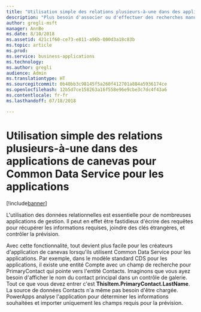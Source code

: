 ```yaml
---
title: "Utilisation simple des relations plusieurs-à-une dans des applications de canevas pour Common Data Service pour les applications"
description: "Plus besoin d'associer ou d'effectuer des recherches manuellement. PowerApps développe automatiquement les relations plusieurs-à-une, ainsi les informations sont à portée de main."
author: gregli-msft
manager: AnnBe
ms.date: 8/10/2018
ms.assetid: 421c1f60-ce73-e811-a96b-000d3a18c83b
ms.topic: article
ms.prod: 
ms.service: business-applications
ms.technology: 
ms.author: gregli
audience: Admin
ms.translationtype: HT
ms.sourcegitcommit: 0b40bb3c98145f5a260f412701a884a5936174ce
ms.openlocfilehash: 12b5d7ce158263a16f558e96e9cbe3c7dc4f43a6
ms.contentlocale: fr-fr
ms.lasthandoff: 07/18/2018

---
```

# <a name="easy-to-work-with-many-to-one-relationships-in-canvas-apps-for-common-data-service-for-apps"></a>Utilisation simple des relations plusieurs-à-une dans des applications de canevas pour Common Data Service pour les applications


[!include[banner](../../includes/banner.md)]

L'utilisation des données relationnelles est essentielle pour de nombreuses applications de gestion. Il peut en effet être fastidieux d'écrire des requêtes pour récupérer les informations requises, joindre des clés étrangères, et contrôler la prévision.

Avec cette fonctionnalité, tout devient plus facile pour les créateurs d'application de canevas lorsqu'ils utilisent Common Data Service pour les applications. Par exemple, dans le modèle standard CDS pour les applications, il existe une entité Compte avec un champ de recherche pour PrimaryContact qui pointe vers l'entité Contacts. Imaginons que vous ayez besoin d'afficher le nom du contact principal dans un contrôle de galerie. Tout ce que vous devez entrer c'est **ThisItem.PrimaryContact.LastName**. La source de données Contacts n'a même pas besoin d'être chargée. PowerApps analyse l'application pour déterminer les informations souhaitées et importer uniquement les champs requis pour la prévision.

